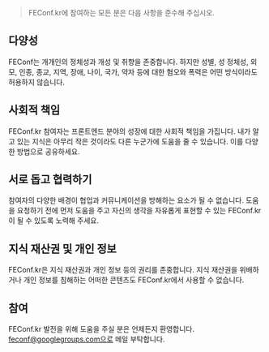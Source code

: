 > FEConf.kr에 참여하는 모든 분은 다음 사항을 준수해 주십시오.

## 다양성
FEConf는 개개인의 정체성과 개성 및 취향을 존중합니다. 하지만 성별, 성 정체성, 외모, 인종, 종교, 지역, 장애, 나이, 국가, 약자 등에 대한 혐오와 폭력은 어떤 방식이라도 허용하지 않습니다.

## 사회적 책임
FEConf.kr 참여자는 프론트엔드 분야의 성장에 대한 사회적 책임을 가집니다. 내가 알고 있는 지식은 아무리 작은 것이라도 다른 누군가에 도움을 줄 수 있습니다. 이를 다양한 방법으로 공유하세요.

## 서로 돕고 협력하기
참여자의 다양한 배경이 협업과 커뮤니케이션을 방해하는 요소가 될 수 없습니다. 도움을 요청하기 전에 먼저 도움을 주고 자신의 생각을 자유롭게 표현할 수 있는 FEConf.kr이 될 수 있도록 노력해 주세요.

## 지식 재산권 및 개인 정보
FEConf.kr은 지식 재산권과 개인 정보 등의 권리를 존중합니다. 지식 재산권을 위배하거나 개인 정보를 침해하는 어떠한 콘텐츠도 FEConf.kr에서 사용할 수 없습니다.

## 참여
FEConf.kr 발전을 위해 도움을 주실 분은 언제든지 환영합니다. feconf@googlegroups.com으로 메일 부탁합니다.

